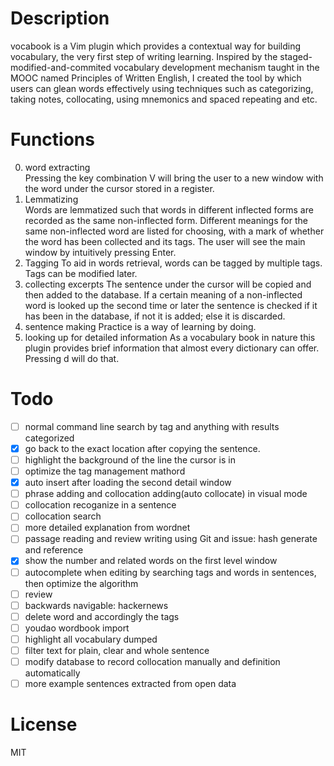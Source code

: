 # Description 
vocabook is a Vim plugin which provides a contextual way for building vocabulary, the very first step of writing learning. Inspired by the staged-modified-and-commited vocabulary development mechanism taught in the MOOC named Principles of Written English, I created the tool by which users can glean words effectively using techniques such as categorizing, taking notes, collocating, using mnemonics and spaced repeating and etc. 

# Functions
0. word extracting   
    Pressing the key combination <leader>V will bring the user to a new window with the word under the cursor stored in a register.
1. Lemmatizing   
    Words are lemmatized such that words in different inflected forms are recorded as the same non-inflected form.
    Different meanings for the same non-inflected word are listed for choosing, with a mark of whether the word has been collected and its tags. The user will see the main window by intuitively pressing Enter.
2. Tagging
    To aid in words retrieval, words can be tagged by multiple tags. Tags can be modified later.
3. collecting excerpts
    The sentence under the cursor will be copied and then added to the database. If a certain meaning of a non-inflected word is looked up the second time or later the sentence is checked if it has been in the database, if not it is added; else it is discarded. 
4. sentence making 
    Practice is a way of learning by doing. 
5. looking up for detailed information
    As a vocabulary book in nature this plugin provides brief information that almost every dictionary can offer. Pressing <leader>d will do that.

# Todo
- [ ] normal command line search by tag and anything with results categorized
- [x] go back to the exact location after copying the sentence.
- [ ] highlight the background of the line the cursor is in
- [ ] optimize the tag management mathord
- [x] auto insert after loading the second detail window
- [ ] phrase adding and collocation adding(auto collocate) in visual mode
- [ ] collocation recoganize in a sentence
- [ ] collocation search
- [ ] more detailed explanation from wordnet
- [ ] passage reading and review writing using Git and issue: hash generate and reference
- [x] show the number and related words on the first level window
- [ ] autocomplete when editing by searching tags and words in sentences, then optimize the algorithm
- [ ] review
- [ ] backwards navigable: hackernews
- [ ] delete word and accordingly the tags
- [ ] youdao wordbook import
- [ ] highlight all vocabulary dumped
- [ ] filter text for plain, clear and whole sentence
- [ ] modify database to record collocation manually and definition automatically
- [ ] more example sentences extracted from open data

# License 
MIT
